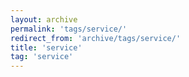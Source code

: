 ```yaml
---
layout: archive
permalink: 'tags/service/'
redirect_from: 'archive/tags/service/'
title: 'service'
tag: 'service'
---
```

